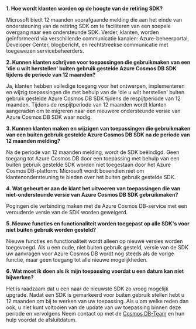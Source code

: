 **1. Hoe wordt klanten worden op de hoogte van de retiring SDK?**

Microsoft biedt 12 maanden voorafgaande melding die aan het einde van ondersteuning van de retiring SDK om te faciliteren van een soepele overgang naar een ondersteunde SDK. Verder, klanten, worden geïnformeerd via verschillende communicatie kanalen: Azure-beheerportal, Developer Center, blogbericht, en rechtstreekse communicatie met toegewezen servicebeheerders.

**2. Kunnen klanten schrijven voor toepassingen die gebruikmaken van een 'die u wilt herstellen' buiten gebruik gestelde Azure Cosmos DB SDK tijdens de periode van 12 maanden?** 

Ja, klanten hebben volledige toegang voor het ontwerpen, implementeren en wijzig toepassingen die met behulp van de 'die u wilt herstellen' buiten gebruik gestelde Azure Cosmos DB SDK tijdens de respijtperiode van 12 maanden. Tijdens de respijtperiode van 12 maanden wordt klanten aangeraden om te migreren naar een nieuwere ondersteunde versie van Azure Cosmos DB SDK waar nodig.

**3. Kunnen klanten maken en wijzigen van toepassingen die gebruikmaken van een buiten gebruik gestelde Azure Cosmos DB SDK na de periode van 12 maanden melding?**

Na de periode van 12 maanden melding, wordt de SDK beëindigd. Geen toegang tot Azure Cosmos DB door een toepassing met behulp van een buiten gebruik gestelde SDK worden niet toegestaan door het Azure Cosmos DB-platform. Microsoft wordt bovendien niet om klantenondersteuning te bieden over het buiten gebruik gestelde SDK.

**4. Wat gebeurt er aan de klant het uitvoeren van toepassingen die van niet-ondersteunde versie van Azure Cosmos DB SDK gebruikmaken?**

Pogingen die verbinding maken met de Azure Cosmos DB-service met een verouderde versie van de SDK worden geweigerd. 

**5. Nieuwe functies en functionaliteit worden toegepast op alle SDK's voor niet buiten gebruik worden gesteld?**

Nieuwe functies en functionaliteit wordt alleen op nieuwe versies worden toegevoegd. Als u een oude, niet buiten gebruik gesteld, versie van de SDK uw aanvragen voor Azure Cosmos DB wordt nog steeds als de vorige functie, maar geen toegang tot alle nieuwe mogelijkheden.  

**6. Wat moet ik doen als ik mijn toepassing voordat u een datum kan niet bijwerken?**

Het is raadzaam dat u een naar de nieuwste SDK zo vroeg mogelijk upgrade. Nadat een SDK is gemarkeerd voor buiten gebruik stellen hebt u 12 maanden om bij te werken van uw toepassing. Als u om welke reden dan ook, u niet kunt voltooien van de update van uw toepassing binnen deze periode en vervolgens Neem contact op met de [Cosmos DB-Team](mailto:askcosmosdb@microsoft.com) en hun hulp voordat de afsluitdatum.

